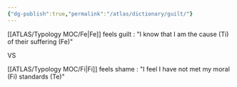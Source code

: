 ```yaml
---
{"dg-publish":true,"permalink":"/atlas/dictionary/guilt/"}
---
```



[[ATLAS/Typology MOC/Fe\|Fe]] feels guilt : "I know that I am the cause (Ti) of their suffering (Fe)"

VS 

[[ATLAS/Typology MOC/Fi\|Fi]] feels shame : "I feel I have not met my moral (Fi) standards (Te)"